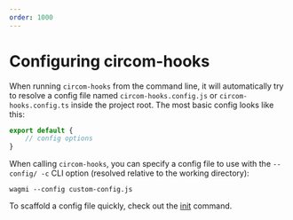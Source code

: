 ```yaml
---
order: 1000
---
```


# Configuring circom-hooks
When running `circom-hooks` from the command line, it will automatically try to resolve a config file named
`circom-hooks.config.js` or `circom-hooks.config.ts` inside the project root. The most basic config looks like this:
```typescript
export default {
    // config options
}
```

When calling `circom-hooks`, you can specify a config file to use with the `--config/ -c` CLI option (resolved relative to the
working directory):
```shell
wagmi --config custom-config.js
```
To scaffold a config file quickly, check out the [init](/commands/init) command.
